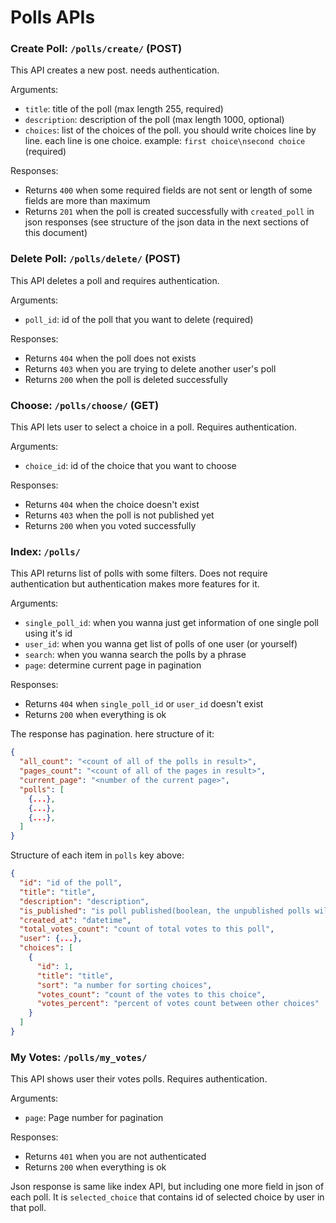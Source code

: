 # Polls APIs

### Create Poll: `/polls/create/` (POST)
This API creates a new post. needs authentication.

Arguments:
- `title`: title of the poll (max length 255, required)
- `description`: description of the poll (max length 1000, optional)
- `choices`: list of the choices of the poll. you should write choices line by line. each line is one choice. example: `first choice\nsecond choice` (required)

Responses:
- Returns `400` when some required fields are not sent or length of some fields are more than maximum
- Returns `201` when the poll is created successfully with `created_poll` in json responses (see structure of the json data in the next sections of this document)

### Delete Poll: `/polls/delete/` (POST)
This API deletes a poll and requires authentication.

Arguments:
- `poll_id`: id of the poll that you want to delete (required)

Responses:
- Returns `404` when the poll does not exists
- Returns `403` when you are trying to delete another user's poll
- Returns `200` when the poll is deleted successfully

### Choose: `/polls/choose/` (GET)
This API lets user to select a choice in a poll.
Requires authentication.

Arguments:
- `choice_id`: id of the choice that you want to choose

Responses:
- Returns `404` when the choice doesn't exist
- Returns `403` when the poll is not published yet
- Returns `200` when you voted successfully

### Index: `/polls/`
This API returns list of polls with some filters.
Does not require authentication but authentication makes more features for it.

Arguments:
- `single_poll_id`: when you wanna just get information of one single poll using it's id
- `user_id`: when you wanna get list of polls of one user (or yourself)
- `search`: when you wanna search the polls by a phrase
- `page`: determine current page in pagination

Responses:
- Returns `404` when `single_poll_id` or `user_id` doesn't exist
- Returns `200` when everything is ok

The response has pagination. here structure of it:

```json
{
  "all_count": "<count of all of the polls in result>",
  "pages_count": "<count of all of the pages in result>",
  "current_page": "<number of the current page>",
  "polls": [
    {...},
    {...},
    {...},
  ]
}
```

Structure of each item in `polls` key above:

```json
{
  "id": "id of the poll",
  "title": "title",
  "description": "description",
  "is_published": "is poll published(boolean, the unpublished polls will be showed to only owner of them)",
  "created_at": "datetime",
  "total_votes_count": "count of total votes to this poll",
  "user": {...},
  "choices": [
    {
      "id": 1,
      "title": "title",
      "sort": "a number for sorting choices",
      "votes_count": "count of the votes to this choice",
      "votes_percent": "percent of votes count between other choices"
    }
  ]
}
```

### My Votes: `/polls/my_votes/`
This API shows user their votes polls.
Requires authentication.

Arguments:
- `page`: Page number for pagination

Responses:
- Returns `401` when you are not authenticated
- Returns `200` when everything is ok

Json response is same like index API, but including one more field in json of each poll.
It is `selected_choice` that contains id of selected choice by user in that poll.

